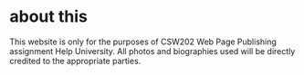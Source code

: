 # about this

This website is only for the purposes of CSW202 Web Page Publishing assignment Help University. 
All photos and biographies used will be directly credited to the appropriate parties. 
